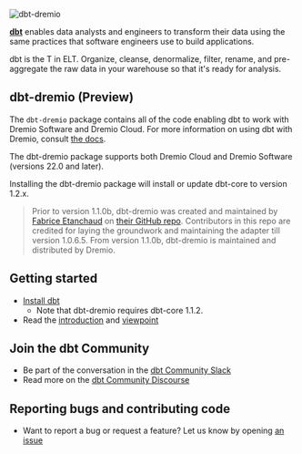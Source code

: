 ![dbt-dremio](https://resumo.cloud/wp-content/uploads/2021/07/modelo-imagem-rc-16-1.png)

**[dbt](https://www.getdbt.com/)** enables data analysts and engineers to transform their data using the same practices that software engineers use to build applications.

dbt is the T in ELT. Organize, cleanse, denormalize, filter, rename, and pre-aggregate the raw data in your warehouse so that it's ready for analysis.

## dbt-dremio (Preview) ##

The `dbt-dremio` package contains all of the code enabling dbt to work with Dremio Software and Dremio Cloud. For more information on using dbt with Dremio, consult [the docs](https://docs.getdbt.com/reference/warehouse-profiles/dremio-profile).

The dbt-dremio package supports both Dremio Cloud and Dremio Software (versions 22.0 and later).

Installing the dbt-dremio package will install or update dbt-core to version 1.2.x.

> Prior to version 1.1.0b, dbt-dremio was created and maintained by [Fabrice Etanchaud](https://github.com/fabrice-etanchaud) on [their GitHub repo](https://github.com/fabrice-etanchaud/dbt-dremio). Contributors in this repo are credited for laying the groundwork and maintaining the adapter till version 1.0.6.5.
From version 1.1.0b, dbt-dremio is maintained and distributed by Dremio.

## Getting started

- [Install dbt](https://docs.getdbt.com/docs/installation)
   - Note that dbt-dremio requires dbt-core 1.1.2.
- Read the [introduction](https://docs.getdbt.com/docs/introduction/) and [viewpoint](https://docs.getdbt.com/docs/about/viewpoint/)

## Join the dbt Community

- Be part of the conversation in the [dbt Community Slack](http://community.getdbt.com/)
- Read more on the [dbt Community Discourse](https://discourse.getdbt.com)

## Reporting bugs and contributing code

- Want to report a bug or request a feature? Let us know by opening [an issue](https://github.com/dremio/dbt-dremio/issues/new)


